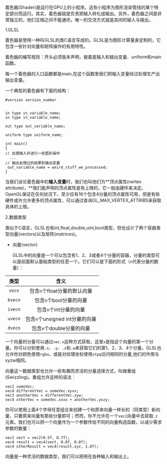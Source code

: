 着色器\(Shader\)是运行在GPU上的小程序。这些小程序为图形渲染管线的某个特定部分而运行。其实，着色器就是负责把输入转化成输出。另外，着色器之间是非常独立的，他们互相之间不能通讯，唯一的交流方式就是其间的输入与输出。

1.GLSL

着色器是使用一种叫GLSL的类C语言写成的。GLSL是为图形计算量身定制的，它包含一些针对向量和矩阵操作的有用特性。

着色器的编写规则：开头必须版本声明，接着是输入和输出变量、uniform和main函数。

每一个着色器的入口函数都是main,在这个函数里我们把输入变量经过处理生产出输出变量。

一个典型的着色器有下面的结构：

```
#version version_number


in type in_variable_name;
in type in_variable_name;

out type out_variable_name;

uniform type uniform_name;

int main()
{
// 处理输入并进行一些图形操作
  ...
// 输出处理过的结果到输出变量
 out_variable_name = weird_stuff_we_processed;
}
```

当我们谈论着色器中的**输入变量**时，我们也叫他们为**顶点属性\(vertex attribute\)，**我们能声明的顶点属性是有上限的，它一般由硬件来决定。OpenGL保证在任何状况下，至少应有16个包含4分量的顶点属性可用，但是有些硬件或许允许更多的顶点属性，可以通过查询GL\_MAX\_VERTEX\_ATTRIBS来获取具体的上限。

2.数据类型

类似于C语言，GLSL也有int,float,double,uint,bool类型，但也设计了两个容器类型向量\(vectors\)以及矩阵\(matrices\)。

* 向量\(vector\)

  GLSL中的向量是一个可以包含有1、2、3或者4个分量的容器，分量的类型可以是前面默认基础类型的任意一个。它们可以是下面的形式（`n`代表分量的数量）：

| 类型 | 含义 |
| :---: | :---: |
| `vecn` | 包含`n`个float分量的默认向量 |
| `bvecn` | 包含`n`个bool分量的向量 |
| `ivecn` | 包含`n`个int分量的向量 |
| `uvecn` | 包含`n`个unsigned int分量的向量 |
| `dvecn` | 包含`n`个double分量的向量 |

一个向量的分量可以通过`vec.x`这种方式获取，这里`x`是指这个向量的第一个分量。你可以分别使用`.x`、`.y`、`.z`和`.w`来获取它们的第1、2、3、4个分量。GLSL也允许你对颜色使用`rgba`，或是对纹理坐标使用`stpq`访问相同的分量,他们的作用与xyzw相同。

向量这一数据类型也允许一些有趣而灵活的分量选择方式，叫做重组\(Swizzling\)。重组允许这样的语法：

```
vec2 someVec;
vec4 differentVec = someVec.xyxx;
vec3 anotherVec = differentVec.zyw;
vec4 otherVec = someVec.xxxx + anotherVec.yxzy;
```

你可以使用上面4个字母任意组合来创建一个和原来向量一样长的（同类型）新向量，只要原来向量有那些分量即可；然而，你不允许在一个`vec2`向量中去获取`.z`元素。我们也可以把一个向量作为一个参数传给不同的向量构造函数，以减少需求参数的数量：

```
vec2 vect = vec2(0.5f, 0.7f);
vec4 result = vec4(vect, 0.0f, 0.0f);
vec4 otherResult = vec4(result.xyz, 1.0f);
```

向量是一种灵活的数据类型，我们可以把用在各种输入和输出上。


